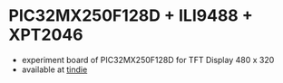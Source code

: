 # PIC32MX250F128D + ILI9488 + XPT2046

- experiment board of PIC32MX250F128D for TFT Display 480 x 320
- available at [tindie](https://www.tindie.com/products/dgtie/stick250/)

